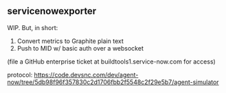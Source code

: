## servicenowexporter

WIP. But, in short:

1) Convert metrics to Graphite plain text
2) Push to MID w/ basic auth over a websocket

(file a GitHub enterprise ticket at buildtools1.service-now.com for access)

protocol: https://code.devsnc.com/dev/agent-now/tree/5db98f96f357830c2d1706fbb2f5548c2f29e5b7/agent-simulator